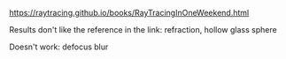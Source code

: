 https://raytracing.github.io/books/RayTracingInOneWeekend.html

Results don't like the reference in the link: refraction, hollow glass sphere  

Doesn't work: defocus blur
